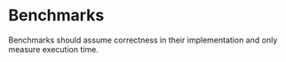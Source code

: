 
# Benchmarks

Benchmarks should assume correctness in their implementation and only measure execution time.



